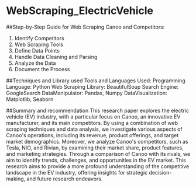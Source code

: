 # WebScraping_ElectricVehicle

##Step-by-Step Guide for Web Scraping Canoo and Competitors:
1. Identify Competitors
2.  Web Scraping Tools
3. Define Data Points
4. Handle Data Cleaning and Parsing
5. Analyze the Data
6. Document the Process

##Techniques and Library used
Tools and Languages Used:
Programming Language: Python
Web Scraping Library: BeautifulSoup
Search Engine: GoogleSearch
DataManipulator: Pandas, Numpy
DataVisualization: Matplotlib, Seaborn


##Summary and recommendation
This research paper explores the electric vehicle (EV) industry, with a particular focus on Canoo, an innovative EV manufacturer, and its main competitors. By using a combination of web scraping techniques and data analysis, we investigate various aspects of Canoo's operations, including its revenue, product offerings, and target market demographics. Moreover, we analyze Canoo's competitors, such as Tesla, NIO, and Rivian, by examining their market share, product features, and marketing strategies. Through a comparison of Canoo with its rivals, we aim to identify trends, challenges, and opportunities in the EV market. This research aims to provide a more profound understanding of the competitive landscape in the EV industry, offering insights for strategic decision-making, and future research endeavors.
